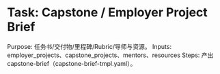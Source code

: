 # Task: Capstone / Employer Project Brief

Purpose: 任务书/交付物/里程碑/Rubric/导师与资源。
Inputs: employer_projects、capstone_projects、mentors、resources
Steps: 产出 capstone-brief（capstone-brief-tmpl.yaml）。
